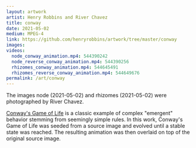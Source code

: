 ```yaml
---
layout: artwork
artist: Henry Robbins and River Chavez
title: conway
date: 2021-05-02
medium: MPEG-4
link: https://github.com/henryrobbins/artwork/tree/master/conway
images:
videos:
  node_conway_animation.mp4: 544390242
  node_reverse_conway_animation.mp4: 544390256
  rhizomes_conway_animation.mp4: 544645491
  rhizomes_reverse_conway_animation.mp4: 544649676
permalink: /art/conway
---
```

The images node (2021-05-02) and rhizomes (2021-05-02) were photographed by
River Chavez.

[Conway's Game of Life](https://en.wikipedia.org/wiki/Conway%27s_Game_of_Life)
is a classic example of complex "emergent" behavior stemming from seemingly
simple rules. In this work, Conway's Game of Life was seeded from a source
image and evolved until a stable state was reached. The resulting animation was
then overlaid on top of the original source image.